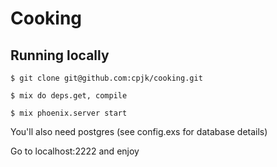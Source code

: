 # Cooking

## Running locally

```
$ git clone git@github.com:cpjk/cooking.git

$ mix do deps.get, compile 

$ mix phoenix.server start

```
You'll also need postgres (see config.exs for database details)

Go to localhost:2222 and enjoy


